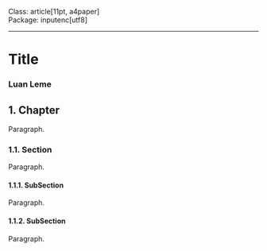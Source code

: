 Class: article[11pt, a4paper]  
Package: inputenc[utf8]  
***  
# Title  
### Luan Leme  
## 1. Chapter  
Paragraph.  
### 1.1. Section  
Paragraph.  
#### 1.1.1. SubSection  
Paragraph.  
#### 1.1.2. SubSection  
Paragraph.